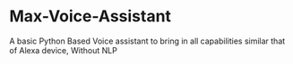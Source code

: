 # Max-Voice-Assistant
A basic Python Based Voice assistant to bring in all capabilities similar that of Alexa device, Without NLP
